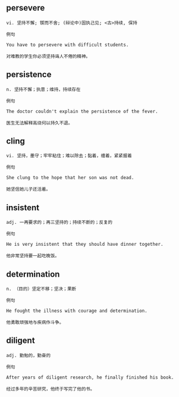 ## persevere
```
vi. 坚持不懈; 锲而不舍; (辩论中)固执己见; <古>持续, 保持

例句

You have to persevere with difficult students.

对难教的学生你必须坚持诲人不倦的精神。
```
## persistence
```
n. 坚持不懈；执意；维持，持续存在

例句

The doctor couldn't explain the persistence of the fever.

医生无法解释高烧何以持久不退。
```
## cling
```
vi. 坚持，墨守；牢牢粘住；难以除去；黏着，缠着，紧紧握着

例句

She clung to the hope that her son was not dead.

她坚信她儿子还活着。
```
## insistent
```
adj. 一再要求的；再三坚持的；持续不断的；反复的

例句

He is very insistent that they should have dinner together.

他非常坚持要一起吃晚饭。
```
## determination
```
n. （目的）坚定不移；坚决；果断

例句

He fought the illness with courage and determination.

他勇敢顽强地与疾病作斗争。
```
## diligent
```
adj. 勤勉的，勤奋的

例句

After years of diligent research, he finally finished his book.

经过多年的辛苦研究，他终于写完了他的书。
```